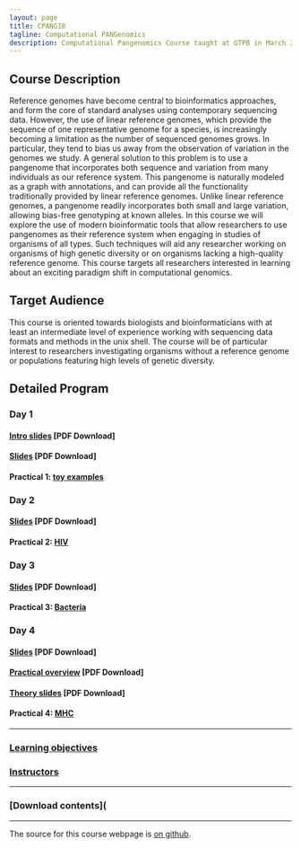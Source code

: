 ```yaml
---
layout: page
title: CPANG18
tagline: Computational PANGenomics
description: Computational Pangenomics Course taught at GTPB in March 2018
---
```


## Course Description
Reference genomes have become central to bioinformatics approaches, and form the core of standard analyses using contemporary sequencing data. However, the use of linear reference genomes, which provide the sequence of one representative genome for a species, is increasingly becoming a limitation as the number of sequenced genomes grows. In particular, they tend to bias us away from the observation of variation in the genomes we study. A general solution to this problem is to use a pangenome that incorporates both sequence and variation from many individuals as our reference system. This pangenome is naturally modeled as a graph with annotations, and can provide all the functionality traditionally provided by linear reference genomes. Unlike linear reference genomes, a pangenome readily incorporates both small and large variation, allowing bias-free genotyping at known alleles. In this course we will explore the use of modern bioinformatic tools that allow researchers to use pangenomes as their reference system when engaging in studies of organisms of all types. Such techniques will aid any researcher working on organisms of high genetic diversity or on organisms lacking a high-quality reference genome. This course targets all researchers interested in learning about an exciting paradigm shift in computational genomics.

## Target Audience
This course is oriented towards biologists and bioinformaticians with at least an intermediate level of experience working with sequencing data formats and methods in the unix shell. The course will be of particular interest to researchers investigating organisms without a reference genome or populations featuring high levels of genetic diversity.

## Detailed Program
### Day 1
#### [Intro slides](assets/day1-intro.pdf) [PDF Download]
#### [Slides](assets/CPANG18_Computational_Pangenomics_2018_(day1).pdf) [PDF Download]
#### Practical 1: [toy examples](pages/toy_examples.html)
### Day 2
#### [Slides](assets/Computational_Pangenomics_CPANG18-(day2).pdf) [PDF Download]
#### Practical 2: [HIV](pages/HIV_exercises.html)
### Day 3
#### [Slides](assets/Computational_Pangenomics_CPANG18-(day3).pdf) [PDF Download]
#### Practical 3: [Bacteria](pages/bacteria.html)
### Day 4
#### [Slides](assets/Computational_Pangenomics_CPANG18-(day4).pdf) [PDF Download]
#### [Practical overview](assets/Alignment_methods_for_graph_construction.pdf) [PDF Download]
#### [Theory slides](assets/Graph_genome_theory_slides.pdf) [PDF Download]
#### Practical 4: [MHC](pages/mhc.html)

---

### [Learning objectives](pages/learning_objective.html)

### [Instructors](pages/instructors.html)

---

### [Download contents](

---

The source for this course webpage is [on github](https://github.com/GTPB/CPANG18).
